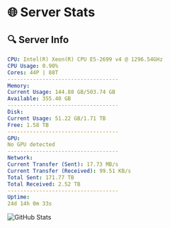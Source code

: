 # 🌐 Server Stats
## 🔍 Server Info
```yaml
CPU: Intel(R) Xeon(R) CPU E5-2699 v4 @ 1296.54GHz
CPU Usage: 0.90%
Cores: 44P | 88T
-----------------------------------
Memory:
Current Usage: 144.88 GB/503.74 GB
Available: 355.40 GB
-----------------------------------
Disk:
Current Usage: 51.22 GB/1.71 TB
Free: 1.58 TB
-----------------------------------
GPU:
No GPU detected
-----------------------------------
Network:
Current Transfer (Sent): 17.73 MB/s
Current Transfer (Received): 99.51 KB/s
Total Sent: 171.77 TB
Total Received: 2.52 TB
-----------------------------------
Uptime:
24d 14h 0m 33s
```
![GitHub Stats](https://img.shields.io/badge/Updated-2025-03-04_12:43:51-blue)